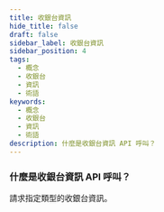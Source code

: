 ```yaml
---
title: 收銀台資訊
hide_title: false
draft: false
sidebar_label: 收銀台資訊
sidebar_position: 4
tags:
  - 概念
  - 收銀台
  - 資訊
  - 術語
keywords:
  - 概念
  - 收銀台
  - 資訊
  - 術語
description: 什麼是收銀台資訊 API 呼叫？
---
```


### 什麼是收銀台資訊 API 呼叫？

請求指定類型的收銀台資訊。
